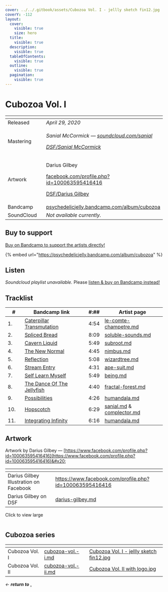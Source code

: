 ```yaml
---
cover: ../../.gitbook/assets/Cubozoa Vol. I - jellly sketch fin12.jpg
coverY: -112
layout:
  cover:
    visible: true
    size: hero
  title:
    visible: true
  description:
    visible: true
  tableOfContents:
    visible: true
  outline:
    visible: true
  pagination:
    visible: true
---
```


# Cubozoa Vol. I

<table data-header-hidden><thead><tr><th width="144"></th><th></th></tr></thead><tbody><tr><td>Released</td><td><em>April 29, 2020</em></td></tr><tr><td>Mastering</td><td><p><em>Sanial McCormick —</em> <a href="https://soundcloud.com/sanial"><em>soundcloud.com/sanial</em></a> </p><p><a href="../../artists/mastering/sanial-mccormick.md"><em>DSF/Sanial McCormick</em></a> </p></td></tr><tr><td>Artwork</td><td><p>Darius Gilbey </p><p><a href="https://www.facebook.com/profile.php?id=100063595416416">facebook.com/profile.php?id=100063595416416</a></p><p><a href="../../artists/graphic/darius-gilbey.md">DSF/Darius Gilbey</a> </p></td></tr><tr><td>Bandcamp</td><td><a href="https://psychedelicjelly.bandcamp.com/album/cubozoa">psychedelicjelly.bandcamp.com/album/cubozoa</a></td></tr><tr><td>SoundCloud</td><td><em>Not available currently.</em></td></tr></tbody></table>

## Buy to support

[Buy on Bandcamp to support the artists directly!](https://psychedelicjelly.bandcamp.com/album/cubozoa)&#x20;

{% embed url="https://psychedelicjelly.bandcamp.com/album/cubozoa" %}

## Listen

_Soundcloud playlist unavailable._ Please [listen & buy on Bandcamp instead!](https://psychedelicjelly.bandcamp.com/album/cubozoa)&#x20;

## Tracklist

<table><thead><tr><th width="48">#</th><th width="220.22216796875">Bandcamp link</th><th width="63.77783203125" align="right">#:##</th><th width="226.22216796875">Artist page</th></tr></thead><tbody><tr><td>1.</td><td><a href="https://psychedelicjelly.bandcamp.com/track/caterpillar-transmutation">Caterpillar Transmutation</a> </td><td align="right">4:54</td><td><a data-mention href="../../artists/musicians/le-comte-champetre.md">le-comte-champetre.md</a></td></tr><tr><td>2.</td><td><a href="https://psychedelicjelly.bandcamp.com/track/spliced-bread">Spliced Bread</a> </td><td align="right">8:09</td><td><a data-mention href="../../artists/musicians/soluble-sounds.md">soluble-sounds.md</a></td></tr><tr><td>3.</td><td><a href="https://psychedelicjelly.bandcamp.com/track/cavern-liquid">Cavern Liquid</a> </td><td align="right">5:49</td><td><a data-mention href="../../artists/musicians/subroot.md">subroot.md</a></td></tr><tr><td>4.</td><td><a href="https://psychedelicjelly.bandcamp.com/track/the-new-normal">The New Normal</a> </td><td align="right">4:45</td><td><a data-mention href="../../artists/musicians/nimbus.md">nimbus.md</a></td></tr><tr><td>5.</td><td><a href="https://psychedelicjelly.bandcamp.com/track/reflection">Reflection</a> </td><td align="right">5:08</td><td><a data-mention href="../../artists/musicians/wizardtree.md">wizardtree.md</a></td></tr><tr><td>6.</td><td><a href="https://psychedelicjelly.bandcamp.com/track/stream-entry">Stream Entry</a> </td><td align="right">4:31</td><td><a data-mention href="../../artists/musicians/ape-suit.md">ape-suit.md</a></td></tr><tr><td>7.</td><td><a href="https://psychedelicjelly.bandcamp.com/track/self-learn-myself">Self Learn Myself</a> </td><td align="right">5:49</td><td><a data-mention href="../../artists/musicians/being.md">being.md</a></td></tr><tr><td>8.</td><td><a href="https://psychedelicjelly.bandcamp.com/track/the-dance-of-the-jellyfish">The Dance Of The Jellyfish</a> </td><td align="right">4:40</td><td><a data-mention href="../../artists/musicians/fractal-forest.md">fractal-forest.md</a></td></tr><tr><td>9.</td><td><a href="https://psychedelicjelly.bandcamp.com/track/possibilities">Possibilities</a> </td><td align="right">4:26</td><td><a data-mention href="../../artists/musicians/humandala.md">humandala.md</a></td></tr><tr><td>10.</td><td><a href="https://psychedelicjelly.bandcamp.com/track/hopscotch">Hopscotch</a> </td><td align="right">6:29</td><td><a data-mention href="../../artists/musicians/sanial.md">sanial.md</a> &#x26; <a data-mention href="../../artists/musicians/complector.md">complector.md</a></td></tr><tr><td>11.</td><td><a href="https://psychedelicjelly.bandcamp.com/track/integrating-infinity">Integrating Infinity</a> </td><td align="right">6:16</td><td><a data-mention href="../../artists/musicians/humandala.md">humandala.md</a></td></tr></tbody></table>

## Artwork

Artwork by Darius Gilbey — [https://www.facebook.com/profile.php?id=100063595416416](https://www.facebook.com/profile.php?id=100063595416416)&#x20;

<table data-card-size="large" data-view="cards"><thead><tr><th></th><th data-hidden data-card-target data-type="content-ref"></th></tr></thead><tbody><tr><td>Darius Gilbey Illustration on Facebook</td><td><a href="https://www.facebook.com/profile.php?id=100063595416416">https://www.facebook.com/profile.php?id=100063595416416</a></td></tr><tr><td>Darius Gilbey on DSF</td><td><a href="../../artists/graphic/darius-gilbey.md">darius-gilbey.md</a></td></tr></tbody></table>



Click to view large

<figure><img src="../../.gitbook/assets/Cubozoa Vol. I - jellly sketch fin12.jpg" alt=""><figcaption></figcaption></figure>

## Cubozoa series

<table data-view="cards"><thead><tr><th></th><th data-card-target data-type="content-ref"></th><th data-hidden data-card-cover data-type="files"></th></tr></thead><tbody><tr><td>Cubozoa Vol. I</td><td><a href="cubozoa-vol.-i.md">cubozoa-vol.-i.md</a></td><td><a href="../../.gitbook/assets/Cubozoa Vol. I - jellly sketch fin12.jpg">Cubozoa Vol. I - jellly sketch fin12.jpg</a></td></tr><tr><td>Cubozoa Vol. II</td><td><a href="cubozoa-vol.-ii.md">cubozoa-vol.-ii.md</a></td><td><a href="../../.gitbook/assets/Cubozoa Vol. II with logo.jpg">Cubozoa Vol. II with logo.jpg</a></td></tr></tbody></table>

_← **return to**_ [.](./ "mention")&#x20;
